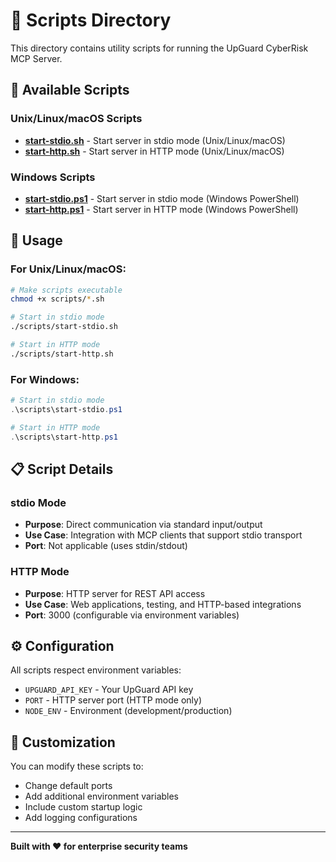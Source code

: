# 🚀 Scripts Directory

This directory contains utility scripts for running the UpGuard CyberRisk MCP Server.

## 📜 Available Scripts

### Unix/Linux/macOS Scripts

- **[start-stdio.sh](./start-stdio.sh)** - Start server in stdio mode (Unix/Linux/macOS)
- **[start-http.sh](./start-http.sh)** - Start server in HTTP mode (Unix/Linux/macOS)

### Windows Scripts

- **[start-stdio.ps1](./start-stdio.ps1)** - Start server in stdio mode (Windows PowerShell)
- **[start-http.ps1](./start-http.ps1)** - Start server in HTTP mode (Windows PowerShell)

## 🎯 Usage

### For Unix/Linux/macOS:
```bash
# Make scripts executable
chmod +x scripts/*.sh

# Start in stdio mode
./scripts/start-stdio.sh

# Start in HTTP mode
./scripts/start-http.sh
```

### For Windows:
```powershell
# Start in stdio mode
.\scripts\start-stdio.ps1

# Start in HTTP mode
.\scripts\start-http.ps1
```

## 📋 Script Details

### stdio Mode
- **Purpose**: Direct communication via standard input/output
- **Use Case**: Integration with MCP clients that support stdio transport
- **Port**: Not applicable (uses stdin/stdout)

### HTTP Mode
- **Purpose**: HTTP server for REST API access
- **Use Case**: Web applications, testing, and HTTP-based integrations
- **Port**: 3000 (configurable via environment variables)

## ⚙️ Configuration

All scripts respect environment variables:
- `UPGUARD_API_KEY` - Your UpGuard API key
- `PORT` - HTTP server port (HTTP mode only)
- `NODE_ENV` - Environment (development/production)

## 🔧 Customization

You can modify these scripts to:
- Change default ports
- Add additional environment variables
- Include custom startup logic
- Add logging configurations

---

**Built with ❤️ for enterprise security teams** 